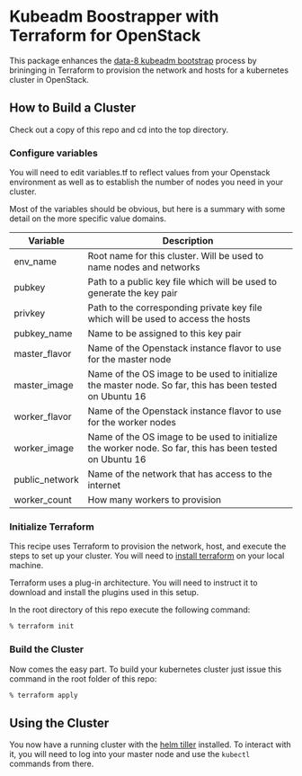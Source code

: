 # Kubeadm Boostrapper with Terraform for OpenStack
This package enhances the [data-8 kubeadm bootstrap](https://github.com/data-8/kubeadm-bootstrap)
process by brininging in Terraform to provision the network and hosts for a
kubernetes cluster in OpenStack.

## How to Build a Cluster
Check out a copy of this repo and cd into the top directory.

### Configure variables
You will need to edit variables.tf to reflect values from your Openstack
environment as well as to establish the number of nodes you need in your
cluster.

Most of the variables should be obvious, but here is a summary with some detail
on the more specific value domains.

 | Variable | Description |
 | -------- | ----------- |
 |env_name | Root name for this cluster. Will be used to name nodes and networks |
 |pubkey | Path to a public key file which will be used to generate the key pair |
 |privkey | Path to the corresponding private key file which will be used to access the hosts |
 |pubkey_name | Name to be assigned to this key pair |
 |master_flavor | Name of the Openstack instance flavor to use for the master node |
 |master_image | Name of the OS image to be used to initialize the master node. So far, this has been tested on Ubuntu 16 |
 |worker_flavor | Name of the Openstack instance flavor to use for the worker nodes |
 |worker_image | Name of the OS image to be used to initialize the worker node. So far, this has been tested on Ubuntu 16 |
 |public_network | Name of the network that has access to the internet |
 |worker_count | How many workers to provision |

 ### Initialize Terraform
 This recipe uses Terraform to provision the network, host, and execute the
 steps to set up your cluster. You will need to [install terraform](https://www.terraform.io/intro/getting-started/install.html) on your local
 machine.

 Terraform uses a plug-in architecture. You will need to instruct it to download
 and install the plugins used in this setup.

 In the root directory of this repo execute the following command:
 ```bash
 % terraform init
 ```

 ### Build the Cluster
 Now comes the easy part. To build your kubernetes cluster just issue this
 command in the root folder of this repo:
 ```bash
 % terraform apply
 ```

 ## Using the Cluster
 You now have a running cluster with the [helm tiller](https://docs.helm.sh)
 installed. To interact with it, you will need to log into your master node and
 use the `kubectl` commands from there.
